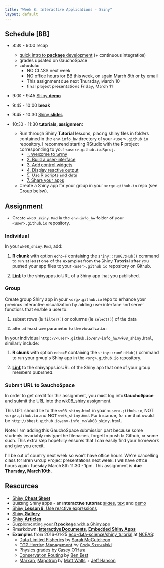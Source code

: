 ```yaml
---
title: "Week 8: Interactive Applications - Shiny"
layout: default
---
```


## Schedule [BB]

- 8:30 - 9:00 recap

  - [quick intro to **package** development](../wk07_package.html) (+ continuous integration)
  - grades updated on GauchoSpace
  - schedule:
    - NO CLASS next week
    - NO office hours for BB this week, on again March 8th or by email
    - This assignment due next Thursday, March 10
    - final project presentations Friday, March 11
  
- 9:00 - 9:45 [Shiny **demo**](https://bdbest.shinyapps.io/shiny_demo)

- 9:45 - 10:00 **break**

- 9:45 - 10:30 [Shiny **slides**](./shiny_lec.pdf)
  
- 10:30 - 11:30 **tutorials, assignment**
  - Run through Shiny **Tutorial** lessons, placing shiny files in folders contained in the `env-info_hw` directory of your `<user>.github.io` repository. I recommend starting RStudio with the R project corresponding to your `<user>.github.io.Rproj`.
    - [1. Welcome to Shiny](http://shiny.rstudio.com/tutorial/lesson1/)
    - [2. Build a user-interface](http://shiny.rstudio.com/tutorial/lesson2/)
    - [3. Add control widgets](http://shiny.rstudio.com/tutorial/lesson3/)
    - [4. Display reactive output](http://shiny.rstudio.com/tutorial/lesson4/)
    - [5. Use R scripts and data](http://shiny.rstudio.com/tutorial/lesson5/)
    - [7. Share your apps](http://shiny.rstudio.com/tutorial/lesson7/)
  - Create a Shiny app for your group in your `<org>.github.io` repo (see [Group](#group) below).

## Assignment

- Create `wk08_shiny.Rmd` in the `env-info_hw` folder of your `<user>.github.io` repository. 

### Individual

In your `wk08_shiny.Rmd`, add:

1. **R chunk** with option `echo=F` containing the `shiny::runGitHub()` command to run at least one of the examples from the Shiny **Tutorial** after you pushed your app files to your `<user>.github.io` repository on Github.

1. [**Link**](http://rmarkdown.rstudio.com/authoring_basics.html#links) to the shinyapps.io URL of a Shiny app that you published.

### Group

Create group Shiny app in your `<org>.github.io` repo to enhance your previous interactive visualization by adding user interface and server functions that enable a user to:

1. subset rows (ie `filter()`) or columns (ie `select()`) of the data

1. alter at least one parameter to the visualization

In your individual `http://<user>.github.io/env-info_hw/wk08_shiny.html`, similarly include:

1. **R chunk** with option `echo=F` containing the `shiny::runGitHub()` command to run your group's Shiny app in the `<org>.github.io` repository.

1. [**Link**](http://rmarkdown.rstudio.com/authoring_basics.html#links) to the shinyapps.io URL of the Shiny app that one of your group members published.


### Submit URL to GauchoSpace

In order to get credit for this assignment, you must log into **GauchoSpace** and submit the URL into the [wk08_shiny](https://gauchospace.ucsb.edu/courses/mod/assign/view.php?id=532540) assignment.

This URL should be to the `wk08_shiny.html` in your `<user>.github.io`, NOT `<org>.github.io` and NOT `wk08_shiny.Rmd`. For instance, for me that would be `http://bbest.github.io/env-info_hw/wk08_shiny.html`.

Note: I am adding this GauchoSpace submission part because some students invariably mistype the filenames, forget to push to Github, or some such. This extra step hopefully ensures that I can easily find your homework and give you credit.

I'll be out of country next week so won't have office hours. We're cancelling class for Bren Group Project presentations next week. I will have office hours again Tuesday March 8th 11:30 - 1pm. This assignment is **due Thursday, March 10th**.

## Resources
- [Shiny **Cheat Sheet**](../refs/cheatsheets/shiny-cheatsheet.pdf)
- Building Shiny apps - an **interactive tutorial**: [slides](https://docs.google.com/presentation/d/1dXhqqsD7dPOOdcC5Y7RW--dEU7UfU52qlb0YD3kKeLw/edit#slide=id.gd565d6fc7_2_69),  [text](http://deanattali.com/blog/building-shiny-apps-tutorial/) and [demo](http://daattali.com/shiny/bcl)
- [Shiny **Lesson 6**. Use reactive expressions](http://shiny.rstudio.com/tutorial/lesson6/)
- [Shiny **Gallery**](http://shiny.rstudio.com/gallery/)
- [Shiny **Articles**](http://shiny.rstudio.com/articles/)
- [Supplementing your **R package** with a Shiny app](http://deanattali.com/2015/04/21/r-package-shiny-app/)
- Rmarkdown: [**Interactive Documents**](http://rmarkdown.rstudio.com/authoring_shiny.html), [**Embedded Shiny Apps**](http://rmarkdown.rstudio.com/authoring_embedded_shiny.html)
- **Examples** from 2016-01-25 [eco-data-science/shiny_tutorial](https://github.com/eco-data-science/shiny_tutorial) at [NCEAS](https://www.nceas.ucsb.edu/):
  - [Data Limited Fisheries](http://cosima.nceas.ucsb.edu/monitoring) by [Sarah McCutcheon](https://github.com/smccutcheon)
  - [OTP Herring Management](https://szuwalski.shinyapps.io/ForageFishMSE/) by [Cody Szuwalski](https://github.com/szuwalski)
  - [Physics grades](https://oharascience.shinyapps.io/shinyFCI/) by [Casey O'Hara](https://github.com/oharac)
  - [Conservation Routing](http://shiny.env.duke.edu/bbest/consmap/) by [Ben Best](https://github.com/bbest)
  - [Marxan](http://marxan.net/shinyapps.html), [Mapotron](http://marxan.net/rshiny/GIS/mapotron206/) by [Matt Watts](https://github.com/mattwatts) + [Jeff Hanson](https://github.com/paleo13)
